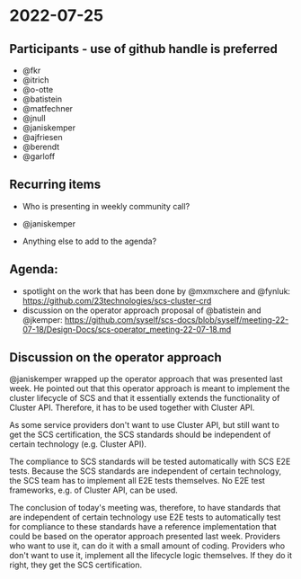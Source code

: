 # 2022-07-25

## Participants - use of github handle is preferred
* @fkr
* @itrich
* @o-otte
* @batistein
* @matfechner
* @jnull
* @janiskemper
* @ajfriesen
* @berendt
* @garloff

## Recurring items

* Who is presenting in weekly community call?
* @janiskemper

* Anything else to add to the agenda?

## Agenda:
* spotlight on the work that has been done by @mxmxchere and @fynluk: https://github.com/23technologies/scs-cluster-crd
* discussion on the operator approach proposal of @batistein and @jkemper: https://github.com/syself/scs-docs/blob/syself/meeting-22-07-18/Design-Docs/scs-operator_meeting-22-07-18.md

## Discussion on the operator approach

@janiskemper wrapped up the operator approach that was presented last week. He pointed out that this operator approach is meant to implement the cluster lifecycle of SCS and that it essentially extends the functionality of Cluster API. Therefore, it has to be used together with Cluster API.

As some service providers don't want to use Cluster API, but still want to get the SCS certification, the SCS standards should be independent of certain technology (e.g. Cluster API).

The compliance to SCS standards will be tested automatically with SCS E2E tests. Because the SCS standards are independent of certain technology, the SCS  team has to implement all E2E tests themselves. No E2E test frameworks, e.g. of Cluster API, can be used.

The conclusion of today's meeting was, therefore, to
have standards that are independent of certain technology
use E2E tests to automatically test for compliance to these standards
have a reference implementation that could be based on the operator approach presented last week. Providers who want to use it, can do it with a small amount of coding. Providers who don't want to use it, implement all the lifecycle logic themselves. If they do it right, they get the SCS certification.

